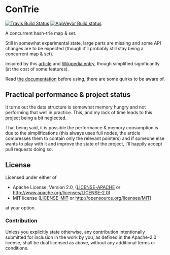 # ConTrie

[![Travis Build Status](https://api.travis-ci.org/vorner/contrie.png?branch=master)](https://travis-ci.org/vorner/contrie)
[![AppVeyor Build status](https://ci.appveyor.com/api/projects/status/9e0mmfqqp4o9ap5c/branch/master?svg=true)](https://ci.appveyor.com/project/vorner/contrie/branch/master)

A concurrent hash-trie map & set.

Still in somewhat experimental state, large parts are missing and some API
changes are to be expected (though it'll probably still stay being a concurrent
map & set).

Inspired by this [article] and [Wikipedia entry], though simplified
significantly (at the cost of some features).

Read [the documentation](https://docs.rs/contrie) before using, there are some
quirks to be aware of.

## Practical performance & project status

It turns out the data structure is somewhat memory hungry and not performing
that well in practice. This, and my lack of time leads to this project being a
bit neglected.

That being said, it is possible the performance & memory consumption is due to
the simplifications (this always uses full nodes, the article compresses them to
contain only the relevant pointers) and if someone else wants to play with it
and improve the state of the project, I'll happily accept pull requests doing
so.

## License

Licensed under either of

 * Apache License, Version 2.0, ([LICENSE-APACHE](LICENSE-APACHE) or http://www.apache.org/licenses/LICENSE-2.0)
 * MIT license ([LICENSE-MIT](LICENSE-MIT) or http://opensource.org/licenses/MIT)

at your option.

### Contribution

Unless you explicitly state otherwise, any contribution intentionally
submitted for inclusion in the work by you, as defined in the Apache-2.0
license, shall be dual licensed as above, without any additional terms
or conditions.

[article]: https://www.researchgate.net/publication/221643801_Concurrent_Tries_with_Efficient_Non-Blocking_Snapshots
[Wikipedia entry]: https://en.wikipedia.org/wiki/Ctrie
